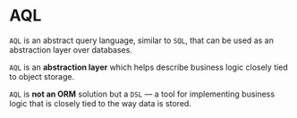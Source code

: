 # AQL

`AQL` is an abstract query language, similar to `SQL`, 
that can be used as an abstraction layer over databases.

`AQL` is an **abstraction layer** which helps describe business logic closely tied to object storage. 

`AQL` is **not an ORM** solution but a `DSL` — a tool for implementing business logic 
that is closely tied to the way data is stored.
